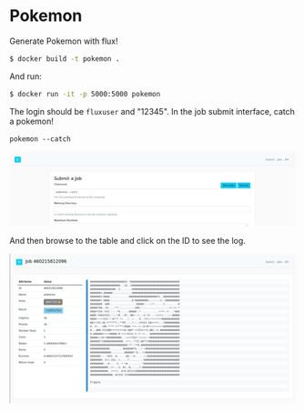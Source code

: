 # Pokemon

Generate Pokemon with flux!

```bash
$ docker build -t pokemon .
```

And run:

```bash
$ docker run -it -p 5000:5000 pokemon
```

The login should be `fluxuser` and "12345".
In the job submit interface, catch a pokemon!

```
pokemon --catch
```

![img/submit.png](img/submit.png)

And then browse to the table and click on the ID to see the log.

![img/log.png](img/log.png)

